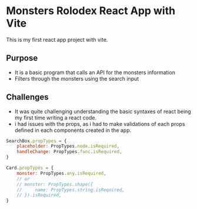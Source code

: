 # Monsters Rolodex React App with Vite

This is my first react app project with vite.

## Purpose

- It is a basic program that calls an API for the monsters information
- Filters through the monsters using the search input
  

## Challenges
- It was quite challenging understanding the basic syntaxes of react being my first time writing a react code.
- i had issues with the props, as i had to make validations of each props defined in each components created in the app.
  
```jsx
SearchBox.propTypes = {
    placeholder: PropTypes.node.isRequired,
    handleChange: PropTypes.func.isRequired,
}

Card.propTypes = {
    monster: PropTypes.any.isRequired,
    // or
    // monster: PropTypes.shape({
    //     name: PropTypes.string.isRequired,
    // }).isRequired,
}
```


